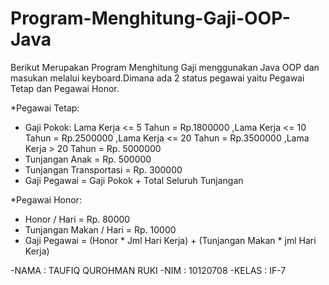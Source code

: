# Program-Menghitung-Gaji-OOP-Java

Berikut Merupakan Program Menghitung Gaji menggunakan Java OOP dan masukan melalui keyboard.Dimana ada 2 status pegawai yaitu Pegawai Tetap dan Pegawai Honor.

*Pegawai Tetap:
- Gaji Pokok: 
Lama Kerja <= 5 Tahun = Rp.1800000
,Lama Kerja <= 10 Tahun = Rp.2500000
,Lama Kerja <= 20 Tahun = Rp.3500000
,Lama Kerja > 20 Tahun = Rp. 5000000
- Tunjangan Anak         = Rp. 500000
- Tunjangan Transportasi = Rp. 300000
- Gaji Pegawai           = Gaji Pokok + Total Seluruh Tunjangan

*Pegawai Honor:
- Honor / Hari           = Rp. 80000
- Tunjangan Makan / Hari = Rp. 10000
- Gaji Pegawai           = (Honor * Jml Hari Kerja) + (Tunjangan Makan * jml Hari Kerja)

-NAMA  : TAUFIQ QUROHMAN RUKI
-NIM   : 10120708
-KELAS : IF-7
